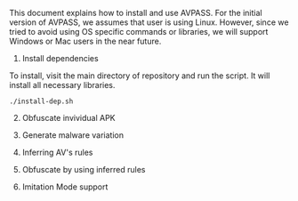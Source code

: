 
This document explains how to install and use AVPASS. For the initial version of AVPASS, we assumes that user is using Linux. However, since we tried to avoid using OS specific commands or libraries, we will support Windows or Mac users in the near future. 

1. Install dependencies

To install, visit the main directory of repository and run the script. It will install all necessary libraries. 

```
./install-dep.sh
```

2. Obfuscate invividual APK

3. Generate malware variation

4. Inferring AV's rules

5. Obfuscate by using inferred rules

6. Imitation Mode support 